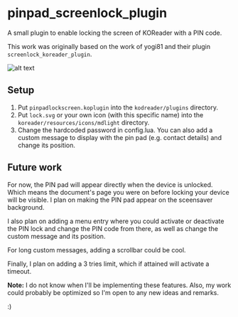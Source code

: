 # pinpad_screenlock_plugin

A small plugin to enable locking the screen of KOReader with a PIN code.

This work was originally based on the work of yogi81 and their plugin `screenlock_koreader_plugin`.

![alt text][screenshot]

[screenshot]: https://github.com/Lena2309/pinpad_screenlock_plugin/pinpad-screenshot.png "PIN Pad Screenshot"

## Setup

1. Put `pinpadlockscreen.koplugin` into the `kodreader/plugins` directory.
2. Put `lock.svg` or your own icon (with this specific name) into the `koreader/resources/icons/mdlight` directory.
3. Change the hardcoded password in config.lua. You can also add a custom message to display with the pin pad (e.g. contact details) and change its position.

## Future work

For now, the PIN pad will appear directly when the device is unlocked.
Which means the document's page you were on before locking your device will be visible.
I plan on making the PIN pad appear on the sceensaver background.

I also plan on adding a menu entry where you could activate or deactivate the PIN lock and change the PIN code from there, as well as change the custom message and its position.

For long custom messages, adding a scrollbar could be cool.

Finally, I plan on adding a 3 tries limit, which if attained will activate a timeout.

**Note:** I do not know when I'll be implementing these features. Also, my work could probably be optimized so I'm open to any new ideas and remarks.

:)
